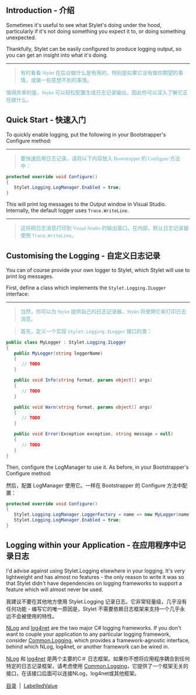 Introduction - 介绍
------------

Sometimes it's useful to see what Stylet's doing under the hood, particularly if it's not doing something you expect it to, or doing something unexpected.

Thankfully, Stylet can be easily configured to produce logging output, so you can get an insight into what it's doing.

---
><font color="#63aebb" face="微软雅黑">有时看看 Stylet 在后台做什么是有用的，特别是如果它没有做你期望的事情，或做一些意想不到的事情。

值得庆幸的是，Stylet 可以轻松配置生成日志记录输出，因此你可以深入了解它正在做什么。</font>

Quick Start - 快速入门
-----------

To quickly enable logging, put the following in your Bootstrapper's Configure method:

---
><font color="#63aebb" face="微软雅黑">要快速启用日志记录，请将以下内容放入 Bootstrapper 的 Configure 方法中：</font>

```csharp
protected override void Configure()
{
   Stylet.Logging.LogManager.Enabled = true;
}
```

This will print log messages to the Output window in Visual Studio. Internally, the default logger uses `Trace.WriteLine`.

---
><font color="#63aebb" face="微软雅黑">这将把日志消息打印到 Visual Studio 的输出窗口。在内部，默认日志记录器使用 `Trace.WriteLine`。</font>


Customising the Logging - 自定义日志记录
-----------------------

You can of course provide your own logger to Stylet, which Stylet will use to print log messages.

First, define a class which implements the `Stylet.Logging.ILogger` interface:

---
><font color="#63aebb" face="微软雅黑">当然，你可以为 Stylet 提供自己的日志记录器，Stylet 将使用它来打印日志消息。

>首先，定义一个实现 `Stylet.Logging.ILogger` 接口的类：</font>

```csharp
public class MyLogger : Stylet.Logging.ILogger
{
   public MyLogger(string loggerName)
   {
      // TODO
   }

   public void Info(string format, params object[] args)
   {
      // TODO
   }

   public void Warn(string format, params object[] args)
   {
      // TODO
   }

   public void Error(Exception exception, string message = null)
   {
      // TODO
   }
}
```

Then, configure the LogManager to use it. As before, in your Bootstrapper's Configure method:

然后，配置 LogManager 使用它。一样在 Bootstrapper 的 Configure 方法中配置：

```csharp
protected override void Configure()
{
   Stylet.Logging.LogManager.LoggerFactory = name => new MyLogger(name);
   Stylet.Logging.LogManager.Enabled = true;
}
```

Logging within your Application - 在应用程序中记录日志
-------------------------------

I'd advise against using Stylet.Logging elsewhere in your logging. It's very lightweight and has almost no features - the only reason to write it was so that Stylet didn't have dependencies on logging frameworks to support a feature which will almost never be used.

我建议不要在其他地方使用 Stylet.Logging 记录日志。它非常轻量级，几乎没有任何功能 - 编写它的唯一原因是，Stylet 不需要依赖日志框架来支持一个几乎永远不会被使用的特性。

[NLog](http://nlog-project.org/) and [log4net](http://logging.apache.org/log4net/) are the two major C# logging frameworks. If you don't want to couple your application to any particular logging framework, consider [Common.Logging](http://netcommon.sourceforge.net/), which provides a framework-agnostic interface, behind which NLog, log4net, or another framework can be wired in.

[NLog](http://nlog-project.org/) 和 [log4net](http://logging.apache.org/log4net/) 是两个主要的C＃ 日志框架。如果你不想将应用程序耦合到任何特定的日志记录框架，请考虑使用 [Common.Logging](http://netcommon.sourceforge.net/)，它提供了一个框架无关的接口，在该接口后面可以连接NLog，log4net或其他框架。

[目录](./Index.md)&nbsp;&nbsp;|&nbsp;&nbsp;[LabelledValue](./LabelledValue.md)